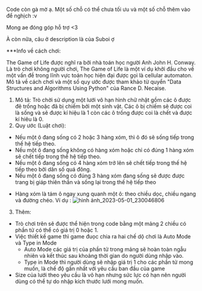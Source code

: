 Code còn gà mờ ạ. Một số chỗ có thể chưa tối ưu và một số chỗ thêm vào để nghịch :v

Mong ae đóng góp hỗ trợ <3

À còn nữa, câu ở description là của Suboi ợ

***Info về cách chơi:

The Game of Life được nghĩ ra bởi nhà toán học người Anh John H. Conway. Là trò chơi không người chơi, The Game of Life là một ví dụ khởi đầu cho về một vấn đề trong lĩnh vực toán học hiện đại được gọi là cellular automaton. Mô tả về cách chơi và một số quy ước được tham khảo từ quyển "Data Structures and Algorithms Using Python" của Rance D. Necaise.
1. Mô tả:
  Trò chời sử dụng một lưới vô hạn hình chữ nhật gồm các ô được đê trống hoặc đã bị chiếm bởi một sinh vật. Các ô bị chiếm sẽ được coi là sống và sẽ được kí hiệu là 1 còn các ô trống được coi là chết và được kí hiêu là 0. 
2. Quy ước (Luật chơi):
  - Nếu một ô đang sống có 2 hoặc 3 hàng xóm, thì ô đó sẽ sống tiếp trong thế hệ tiếp theo.
  - Nếu một ô đang sống không có hàng xóm hoặc chỉ có đúng 1 hàng xóm sẽ chết tiếp trong thế hệ tiếp theo.
  - Nếu một ô đang sống có 4 hàng xóm trở lên sẽ chết tiếp trong thế hệ tiếp theo bởi dân số quá đông.
  - Nếu một ô đang sống có đúng 3 hàng xóm đang sống sẽ được được trang bị giáp thiên thần và sống lại trong thế hệ tiếp theo
 * Hàng xóm là tám ô ngay xung quanh một ô: theo chiều dọc, chiều ngang và đường chéo. Ví dụ :
![hình ảnh_2023-05-01_230046806](https://user-images.githubusercontent.com/97423916/235483352-2ebaca47-cf0b-4042-a3f7-03d9cd535adf.png)

3. Thêm:
  - Trò chơi trên sẽ được thể hiện trong code bằng một mảng 2 chiều có phần tử có thể có giá trị 0 hoặc 1.
  - Việc thiết kế game thì game đuọc chia ra hai chế dộ chơi là Auto Mode và Type in Mode
    + Auto Mode các giá trị của phần tử trong mảng sẽ hoàn toàn ngẫu nhiên và kết thúc sau khoảng thời gian do người dùng nhập vào.
    + Type in Mode thì người dùng sẽ nhập giá trị 1 cho các phần tử mong muốn, là chế độ gần nhất với yêu cầu ban đầu của game
  - Size của lưới theo yêu cầu là vô hạn nhưng sức lực có hạn nên người dùng có thể tự do nhập kích thước lưới mong muốn.
